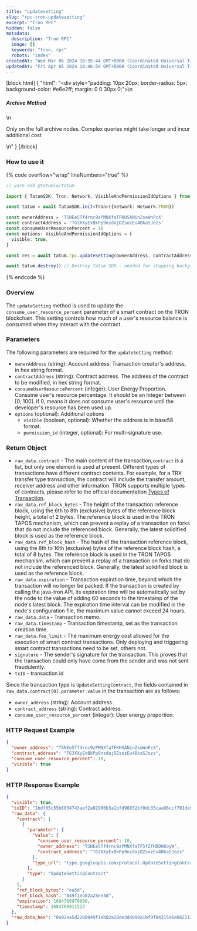 ```yaml
---
title: "updatesetting"
slug: "rpc-tron-updatesetting"
excerpt: "Tron RPC"
hidden: false
metadata: 
  description: "Tron RPC"
  image: []
  keywords: "tron, rpc"
  robots: "index"
createdAt: "Wed Mar 06 2024 10:35:44 GMT+0000 (Coordinated Universal Time)"
updatedAt: "Fri Apr 05 2024 16:46:59 GMT+0000 (Coordinated Universal Time)"
---
```

[block:html]
{
  "html": "<div style=\"padding: 10px 20px; border-radius: 5px; background-color: #e6e2ff; margin: 0 0 30px 0;\">\n  <h5>Archive Method</h5>\n  <p>Only on the full archive nodes. Complex queries might take longer and incur additional cost</p>\n</div>"
}
[/block]


### How to use it

{% code overflow="wrap" lineNumbers="true" %}

```typescript
// yarn add @tatumio/tatum

import { TatumSDK, Tron, Network, VisibleAndPermissionIdOptions } from '@tatumio/tatum'

const tatum = await TatumSDK.init<Tron>({network: Network.TRON})

const ownerAddress = 'TSNEe5Tf4rnc9zPMNXfaTFKHSANinZseWnPcX'
const contractAddress = 'TG3XXyExBkPp9nzdajDZsozEu4BkaSJozs'
const consumeUserResourcePercent = 10
const options: VisibleAndPermissionIdOptions = {
  visible: true,
}

const res = await tatum.rpc.updateSetting(ownerAddress, contractAddress, consumeUserResourcePercent, options)

await tatum.destroy() // Destroy Tatum SDK - needed for stopping background jobs
```

{% endcode %}

### Overview

The `updateSetting` method is used to update the `consume_user_resource_percent` parameter of a smart contract on the TRON blockchain. This setting controls how much of a user's resource balance is consumed when they interact with the contract.

### Parameters

The following parameters are required for the `updateSetting` method:

- `ownerAddress` (string): Account address. Transaction creator's address, in hex string format.
- `contractAddress` (string): Contract address. The address of the contract to be modified, in hex string format.
- `consumeUserResourcePercent` (integer): User Energy Proportion. Consume user's resource percentage. It should be an integer between \[0, 100]. if 0, means it does not consume user's resource until the developer's resource has been used up.
- `options` (optional): Additional options
  - `visible` (boolean, optional): Whether the address is in base58 format.
  - `permission_id` (integer, optional): For multi-signature use.

### Return Object

- `raw_data.contract` - The main content of the transaction,`contract` is a list, but only one element is used at present. Different types of transactions have different contract contents. For example, for a TRX transfer type transaction, the contract will include the transfer amount, receiver address and other information. TRON supports multiple types of contracts, please refer to the official documentation [Types of Transaction](https://developers.tron.network/docs/tron-protocol-transaction#types-of-transaction).
- `raw_data.ref_block_bytes` - The height of the transaction reference block, using the 6th to 8th (exclusive) bytes of the reference block height, a total of 2 bytes. The reference block is used in the TRON TAPOS mechanism, which can prevent a replay of a transaction on forks that do not include the referenced block. Generally, the latest solidified block is used as the reference block.
- `raw_data.ref_block_hash` - The hash of the transaction reference block, using the 8th to 16th (exclusive) bytes of the reference block hash, a total of 8 bytes. The reference block is used in the TRON TAPOS mechanism, which can prevent a replay of a transaction on forks that do not include the referenced block. Generally, the latest solidified block is used as the reference block.
- `raw_data.expiration` - Transaction expiration time, beyond which the transaction will no longer be packed. If the transaction is created by calling the java-tron API, its expiration time will be automatically set by the node to the value of adding 60 seconds to the timestamp of the node's latest block. The expiration time interval can be modified in the node's configuration file, the maximum value cannot exceed 24 hours.
- `raw_data.data` - Transaction memo.
- `raw_data.timestamp` - Transaction timestamp, set as the transaction creation time.
- `raw_data.fee_limit` - The maximum energy cost allowed for the execution of smart contract transactions. Only deploying and triggering smart contract transactions need to be set, others not.
- `signature` - The sender's signature for the transaction. This proves that the transaction could only have come from the sender and was not sent fraudulently.
- `txID` - transaction id

Since the transaction type is `UpdateSettingContract`, the fields contained in `raw_data.contract[0].parameter.value` in the transaction are as follows:

- `owner_address` (string): Account address.
- `contract_address` (string): Contract address.
- `consume_user_resource_percent` (integer): User energy proportion.

### HTTP Request Example

```json
{
  "owner_address": "TSNEe5Tf4rnc9zPMNXfaTFKHSANinZseWnPcX",
  "contract_address": "TG3XXyExBkPp9nzdajDZsozEu4BkaSJozs",
  "consume_user_resource_percent": 10,
  "visible": true
}
```

### HTTP Response Example

```json
{
  "visible": true,
  "txID": "1bdf05c55b6034743aef2a02906b3a1bfd98832bf0dc35caa96ccf701de972a0",
  "raw_data": {
    "contract": [
      {
        "parameter": {
          "value": {
            "consume_user_resource_percent": 10,
            "owner_address": "TSNEe5Tf4rnc9zPMNXfaTF5fZfHDDH8oyW",
            "contract_address": "TG3XXyExBkPp9nzdajDZsozEu4BkaSJozs"
          },
          "type_url": "type.googleapis.com/protocol.UpdateSettingContract"
        },
        "type": "UpdateSettingContract"
      }
    ],
    "ref_block_bytes": "ea5d",
    "ref_block_hash": "049f1eb82a28ee3d",
    "expiration": 1684766970000,
    "timestamp": 1684766911523
  },
  "raw_data_hex": "0a02ea5d2208049f1eb82a28ee3d4090a1bf9f84315a6a082112660a32747970652e676f6f676c65617069732e636f6d2f70726f746f636f6c2e55706461746553657474696e67436f6e747261637412300a1541b3dcf27c251da9363f1a4888257c16676cf54edf12154142a1e39aefa49290f2b3f9ed688d7cecf86cd6e0180a70a3d8bb9f8431"
}
```

